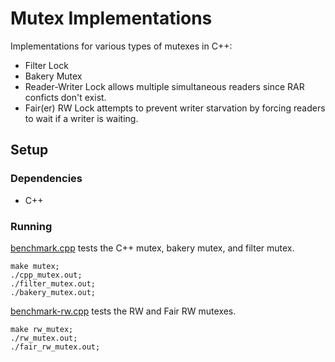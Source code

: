 # Mutex Implementations

Implementations for various types of mutexes in C++:

* Filter Lock
* Bakery Mutex
* Reader-Writer Lock allows multiple simultaneous readers since RAR conficts don't exist.
* Fair(er) RW Lock attempts to prevent writer starvation by forcing readers to wait if a writer is waiting.

## Setup

### Dependencies

* C++

### Running

[benchmark.cpp](benchmark.cpp) tests the C++ mutex, bakery mutex, and filter mutex.
```
make mutex;
./cpp_mutex.out;
./filter_mutex.out;
./bakery_mutex.out;
```

[benchmark-rw.cpp](benchmark-rw.cpp) tests the RW and Fair RW mutexes.
```
make rw_mutex;
./rw_mutex.out;
./fair_rw_mutex.out;
```